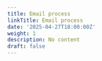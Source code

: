 ```yaml
---
title: Email process
linkTitle: Email process
date: '2025-04-27T18:00:00Z'
weight: 1
description: No content
draft: false
---
```



